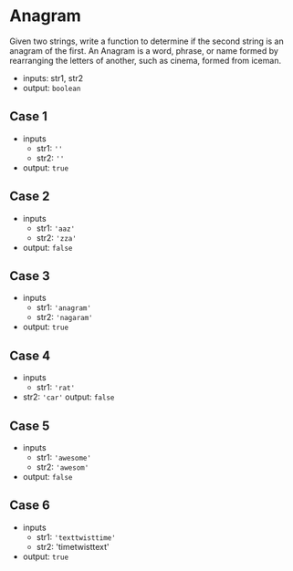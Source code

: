 # Anagram

Given two strings, write a function to determine
if the second string is an anagram of the first.
An Anagram is a word, phrase, or name formed by rearranging
the letters of another, such as cinema, formed from iceman.

- inputs: str1, str2
- output: `boolean`

## Case 1

- inputs
  - str1: `''`
  - str2: `''`
- output: `true`

## Case 2

- inputs
  - str1: `'aaz'`
  - str2: `'zza'`
- output: `false`

## Case 3

- inputs
  - str1: `'anagram'`
  - str2: `'nagaram'`
- output: `true`

## Case 4

- inputs
  - str1: `'rat'`
- str2: `'car'`
  output: `false`

## Case 5

- inputs
  - str1: `'awesome'`
  - str2: `'awesom'`
- output: `false`

## Case 6

- inputs
  - str1: `'texttwisttime'`
  - str2: 'timetwisttext'
- output: `true`
